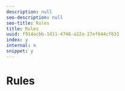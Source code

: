 ```yaml
---
description: null
seo-description: null
seo-title: Rules
title: Rules
uuid: f914acbb-1411-4748-a22a-27ef644cf631
index: y
internal: n
snippet: y
---
```


# Rules

